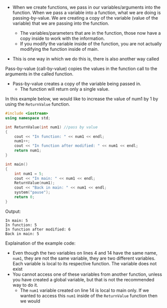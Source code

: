 - When we create functions, we pass in our variables/arguments into the function. When we pass a variable into a function, what we are doing is passing-by-value. We are creating a copy of the variable (value of the variable) that we are passing into the function. 
	- The variables/parameters that are in the function, those now have a copy inside to work with the information.
	- If you modify the variable inside of the function, you are not actually modifying the function inside of main.

- This is one way in which we do this is, there is also another way called 
 
 
 Pass-by-value (call-by-value) copies the values in the function call to the arguments in the called function.
 - Pass-by-value creates a copy of the variable being passed in.
	- The function will return only a single value.



In this example below, we would like to increase the value of num1 by 1 by using the `ReturnValue` function.
``` CPP
#include <iostream>
using namespace std; 

int ReturnValue(int num1) //pass by value
{
	cout << "In function: " << num1 << endl;
	num1++;
	cout << "In function after modified: " << num1 << endl;
	return num1;
}

int main()
{
	int num1 = 5;
	cout << "In main: " << num1 << endl;
	ReturnValue(num1);
	cout << "Back in main: " << num1 << endl;
	system("pause");
	return 0;
}
```
Output:
```
In main: 5
In function: 5
In function after modified: 6
Back in main: 5
```

Explaination of the example code:
- Even though the two variables on lines 4 and 14 have the same name, `num1`, they are not the same variable, they are two different variables. Each variable is local to its respective function. The variable does not exist 
- You cannot access one of these variables from another function, unless you have created a global variable, but that is not the recommended way to do it.
	- The `num1` variable created on line 14 is local to main only. If we wanted to access this `num1` inside of the `ReturnValue` function then we would